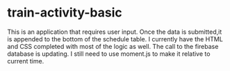 # train-activity-basic

This is an application that requires user input. Once the data is submitted,it is appended to the bottom of the schedule table. I currently have the HTML and CSS completed with most of the logic as well. The call to the firebase database is updating. I still need to use moment.js to make it relative to current time.